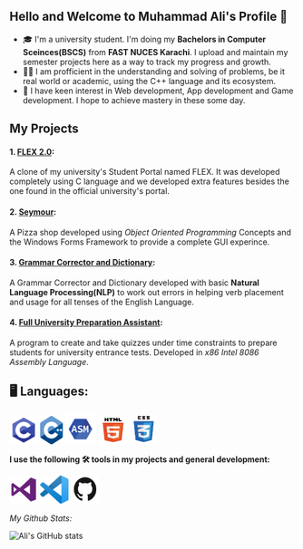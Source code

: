 ## Hello and Welcome to Muhammad Ali's Profile 👋

- :mortar_board: I'm a university student. I'm doing my **Bachelors in Computer Sceinces(BSCS)** from **FAST NUCES Karachi**.
I upload and maintain my semester projects here as a way to track my progress and growth. 
- :man_technologist: I am profficient in the understanding and solving of problems, be it real world or academic, using the C++ language and its ecosystem.
- :open_book: I have keen interest in Web development, App development and Game development. I hope to achieve mastery in these some day. 

## My Projects
#### 1. [FLEX 2.0](#): 
A clone of my university's Student Portal named FLEX. It was developed completely using C language and we developed extra features besides the one found in the official university's portal.
#### 2. [Seymour](#):
A Pizza shop developed using *Object Oriented Programming* Concepts and the Windows Forms Framework to provide a complete GUI experince. 
#### 3. [Grammar Corrector and Dictionary](#):
A Grammar Corrector and Dictionary developed with basic **Natural Language Processing(NLP)** to work out errors in helping verb placement and usage for all tenses of the English Language. 
#### 4. [Full University Preparation Assistant](#):
A program to create and take quizzes under time constraints to prepare students for university entrance tests. Developed in *x86 Intel 8086 Assembly Language*.

## :desktop_computer: Languages:
<div>
  <img src="images/c-lang.png" height = "50px" width = "50px">
  <img src="images/c++-lang.png" height = "50px" width = "40px">
  <img src="images/asm-lang.png" height = "55px" width = "55px">
  <img src="images/html5-lang.png" height = "50px" width = "50px">
  <img src="images/css-lang.png" height = "50px" width = "50px">
 </div>

**I use the following :hammer_and_wrench: tools in my projects and general development:**
<div>
  <img src="images/vs-tool.png" height = "50px" width = "50px">
  <img src="images/vscode-tool.png" height = "50px" width = "50px">
  <img src="images/github-tool.png" height = "50px" width = "50px">
</div>


*My Github Stats:*

![Ali's GitHub stats](https://github-readme-stats.vercel.app/api?username=M-AliTanveer&show_icons=true)
